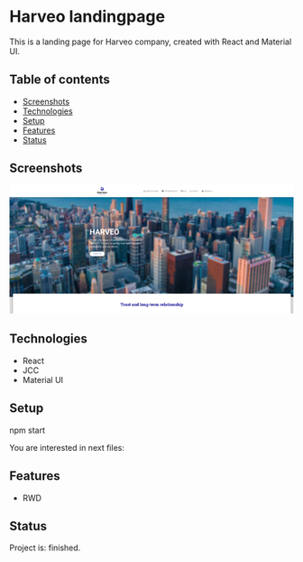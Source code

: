 # Harveo landingpage

This is a landing page for Harveo company, created with React and Material UI.

## Table of contents
* [Screenshots](#screenshots)
* [Technologies](#technologies)
* [Setup](#setup)
* [Features](#features)
* [Status](#status) 

## Screenshots
![screenshot](https://github.com/AndrewSotnikow/harveo/blob/main/src/assets/img/screenshot.jpg)

## Technologies
* React
* JCC
* Material UI

## Setup

npm start

You are interested in next files:

## Features
* RWD


## Status
Project is: finished.
